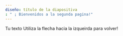 ```yaml
---
diseño: título de la diapositiva
: " ¡ Bienvenidos a la segunda pagina!"
---
```

Tu texto
Utiliza la flecha hacia la izqueirda para volver!
